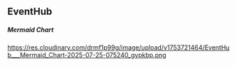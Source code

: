 ## EventHub 

##### Mermaid Chart
https://res.cloudinary.com/drmf1p99g/image/upload/v1753721464/EventHub___Mermaid_Chart-2025-07-25-075240_gypkbp.png